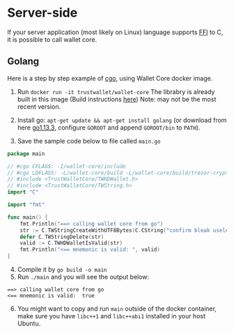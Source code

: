 # Server-side

If your server application (most likely on Linux) language supports [FFI](https://en.wikipedia.org/wiki/Foreign_function_interface) to C, it is possible to call wallet core.

## Golang

Here is a step by step example of [cgo](https://golang.org/cmd/cgo/), using Wallet Core docker image.

1. Run `docker run -it trustwallet/wallet-core`
The librabry is already built in this image  (Build instructions [here](building.md))  Note: may not be the most recent version.

2. Install go: `apt-get update && apt-get install golang` 
(or download from here [go1.13.3](https://dl.google.com/go/go1.13.3.linux-amd64.tar.gz), configure `GOROOT` and append `GOROOT/bin` to `PATH`).
3. Save the sample code below to file called `main.go`

```go
package main

// #cgo CFLAGS: -I/wallet-core/include
// #cgo LDFLAGS: -L/wallet-core/build -L/wallet-core/build/trezor-crypto -lTrustWalletCore -lprotobuf -lTrezorCrypto -lc++ -lm
// #include <TrustWalletCore/TWHDWallet.h>
// #include <TrustWalletCore/TWString.h>
import "C"

import "fmt"

func main() {
	fmt.Println("==> calling wallet core from go")
	str := C.TWStringCreateWithUTF8Bytes(C.CString("confirm bleak useless tail chalk destroy horn step bulb genuine attract split"))
	defer C.TWStringDelete(str)
	valid := C.TWHDWalletIsValid(str)
	fmt.Println("<== mnemonic is valid: ", valid)
}
```

4. Compile it by `go build -o main`
5. Run `./main` and you will see the output below: 

```shell
==> calling wallet core from go
<== mnemonic is valid:  true
```
6. You might want to copy and run `main` outside of the docker container, make sure you have `libc++1` and `libc++abi1` installed in your host Ubuntu.
